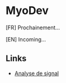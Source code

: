 # MyoDev
[FR] Prochainement...

[EN] Incoming...

## Links
- [Analyse de signal](https://myodev-signal-analysis.herokuapp.com/)
